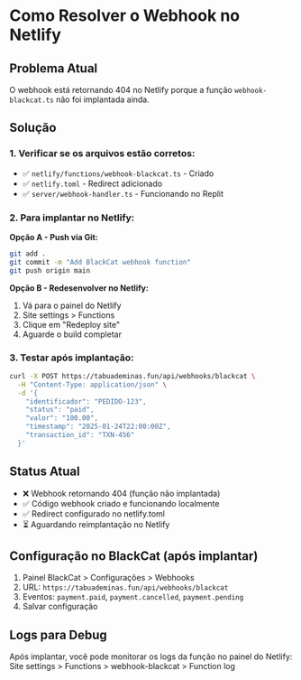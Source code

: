 # Como Resolver o Webhook no Netlify

## Problema Atual
O webhook está retornando 404 no Netlify porque a função `webhook-blackcat.ts` não foi implantada ainda.

## Solução

### 1. Verificar se os arquivos estão corretos:
- ✅ `netlify/functions/webhook-blackcat.ts` - Criado
- ✅ `netlify.toml` - Redirect adicionado
- ✅ `server/webhook-handler.ts` - Funcionando no Replit

### 2. Para implantar no Netlify:

**Opção A - Push via Git:**
```bash
git add .
git commit -m "Add BlackCat webhook function"
git push origin main
```

**Opção B - Redesenvolver no Netlify:**
1. Vá para o painel do Netlify
2. Site settings > Functions
3. Clique em "Redeploy site" 
4. Aguarde o build completar

### 3. Testar após implantação:
```bash
curl -X POST https://tabuademinas.fun/api/webhooks/blackcat \
  -H "Content-Type: application/json" \
  -d '{
    "identificador": "PEDIDO-123",
    "status": "paid",
    "valor": "100.00",
    "timestamp": "2025-01-24T22:00:00Z",
    "transaction_id": "TXN-456"
  }'
```

## Status Atual
- ❌ Webhook retornando 404 (função não implantada)
- ✅ Código webhook criado e funcionando localmente
- ✅ Redirect configurado no netlify.toml
- ⏳ Aguardando reimplantação no Netlify

## Configuração no BlackCat (após implantar)
1. Painel BlackCat > Configurações > Webhooks
2. URL: `https://tabuademinas.fun/api/webhooks/blackcat`
3. Eventos: `payment.paid`, `payment.cancelled`, `payment.pending`
4. Salvar configuração

## Logs para Debug
Após implantar, você pode monitorar os logs da função no painel do Netlify:
Site settings > Functions > webhook-blackcat > Function log